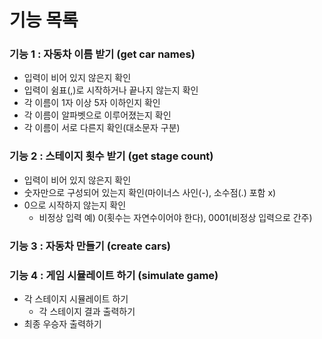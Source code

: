 # 기능 목록

### 기능 1 : 자동차 이름 받기 (get car names)

- 입력이 비어 있지 않은지 확인
- 입력이 쉼표(,)로 시작하거나 끝나지 않는지 확인
- 각 이름이 1자 이상 5자 이하인지 확인
- 각 이름이 알파벳으로 이루어졌는지 확인
- 각 이름이 서로 다른지 확인(대소문자 구분)

### 기능 2 : 스테이지 횟수 받기 (get stage count)

- 입력이 비어 있지 않은지 확인
- 숫자만으로 구성되어 있는지 확인(마이너스 사인(-), 소수점(.) 포함 x)
- 0으로 시작하지 않는지 확인
    - 비정상 입력 예) 0(횟수는 자연수이어야 한다), 0001(비정상 입력으로 간주)

### 기능 3 : 자동차 만들기 (create cars)

### 기능 4 : 게임 시뮬레이트 하기 (simulate game)

- 각 스테이지 시뮬레이트 하기
    - 각 스테이지 결과 출력하기
- 최종 우승자 출력하기

